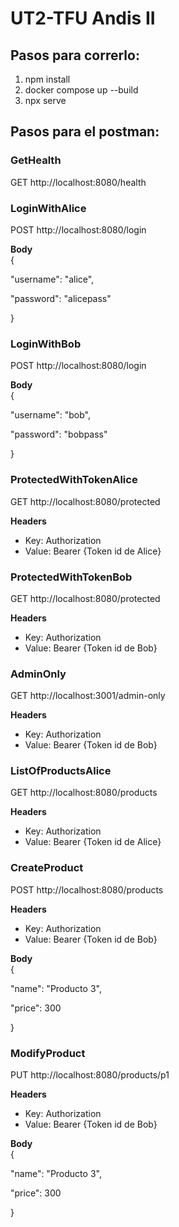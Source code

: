 # UT2-TFU Andis II

## Pasos para correrlo:
1. npm install
2. docker compose up --build
3. npx serve

## Pasos para el postman:

### GetHealth
GET http://localhost:8080/health

### LoginWithAlice
POST http://localhost:8080/login

**Body** <br />
{

  "username": "alice",

  "password": "alicepass"

}

### LoginWithBob
POST http://localhost:8080/login

**Body** <br />
{

  "username": "bob",

  "password": "bobpass"

}

### ProtectedWithTokenAlice
GET http://localhost:8080/protected

**Headers**

- Key: Authorization
- Value: Bearer {Token id de Alice}

### ProtectedWithTokenBob
GET http://localhost:8080/protected

**Headers**

- Key: Authorization
- Value: Bearer {Token id de Bob}

### AdminOnly
GET http://localhost:3001/admin-only

**Headers**

- Key: Authorization
- Value: Bearer {Token id de Bob}

### ListOfProductsAlice
GET http://localhost:8080/products

**Headers**

- Key: Authorization
- Value: Bearer {Token id de Alice}

### CreateProduct
POST http://localhost:8080/products

**Headers**

- Key: Authorization
- Value: Bearer {Token id de Bob}

**Body** <br />
{

  "name": "Producto 3",

  "price": 300

}

### ModifyProduct
PUT http://localhost:8080/products/p1

**Headers**

- Key: Authorization
- Value: Bearer {Token id de Bob}

**Body** <br />
{
    
  "name": "Producto 3",

  "price": 300

}